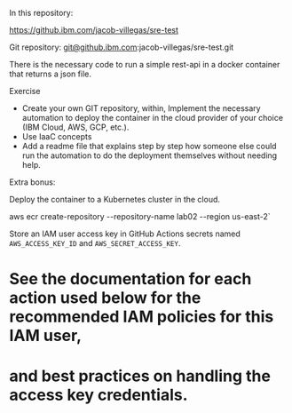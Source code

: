In this repository:

https://github.ibm.com/jacob-villegas/sre-test

Git repository: git@github.ibm.com:jacob-villegas/sre-test.git

There is the necessary code to run a simple rest-api in a docker container that returns a json file.

Exercise
- Create your own GIT repository, within, Implement the necessary automation to deploy the container in the cloud provider of your choice (IBM Cloud, AWS, GCP, etc.).
- Use IaaC concepts
- Add a readme file that explains step by step how someone else could run the automation to do the deployment themselves without needing help.

Extra bonus:

Deploy the container to a Kubernetes cluster in the cloud.


aws ecr create-repository --repository-name lab02 --region us-east-2`


Store an IAM user access key in GitHub Actions secrets named `AWS_ACCESS_KEY_ID` and `AWS_SECRET_ACCESS_KEY`.
#    See the documentation for each action used below for the recommended IAM policies for this IAM user,
#    and best practices on handling the access key credentials.

